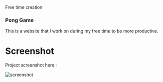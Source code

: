 Free time creation

### Pong Game
This is a website that I work on during my free time to be more productive.

# Screenshot
Project screenshot here :

![screenshot](https://github.com/Jooselleebew/Pong-Game/blob/rayzer/screenshot.jpg)

